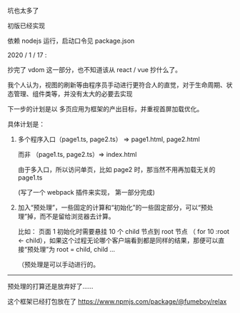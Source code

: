 坑也太多了

初版已经实现

依赖 nodejs 运行，启动口令见 package.json

2020 / 1 / 17 :

抄完了 vdom 这一部分，也不知道该从 react / vue 抄什么了。

我个人认为，视图的刷新等由程序员手动进行更符合人的直觉，对于生命周期、状态管理、组件类等，并没有太大的必要去实现

下一步的计划是以 多页应用为框架的产出目标，并重视首屏加载优化。

具体计划是：

1. 多个程序入口（page1.ts, page2.ts） => page1.html, page2.html

    而非 （page1.ts, page2.ts）=> index.html
    
    由于多入口，所以访问单页，比如 page2 时，那当然不用再加载无关的 page1.ts

    (写了一个 webpack 插件来实现， 第一部分完成)

2. 加入“预处理”，一些固定的计算和“初始化”的一些固定部分，可以“预处理”掉，而不是留给浏览器去计算。
    
   比如： 页面 1 初始化时需要悬挂 10 个 child 节点到 root 节点 （ for 10 :root <- child），如果这个过程无论哪个客户端看到都是同样的结果，那便可以直接“预处理”为 root = child, child ...
   
   （预处理是可以手动进行的。
   
   
   
---

预处理的打算还是放弃好了……

这个框架已经打包放在了 https://www.npmjs.com/package/@fumeboy/relax

